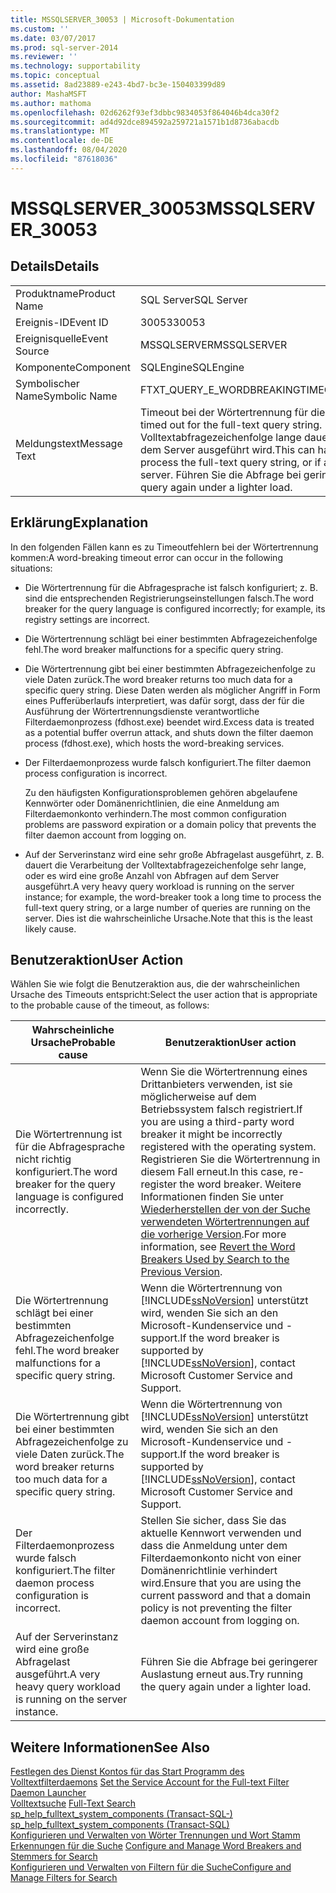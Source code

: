 ```yaml
---
title: MSSQLSERVER_30053 | Microsoft-Dokumentation
ms.custom: ''
ms.date: 03/07/2017
ms.prod: sql-server-2014
ms.reviewer: ''
ms.technology: supportability
ms.topic: conceptual
ms.assetid: 8ad23889-e243-4bd7-bc3e-150403399d89
author: MashaMSFT
ms.author: mathoma
ms.openlocfilehash: 02d6262f93ef3dbbc9834053f864046b4dca30f2
ms.sourcegitcommit: ad4d92dce894592a259721a1571b1d8736abacdb
ms.translationtype: MT
ms.contentlocale: de-DE
ms.lasthandoff: 08/04/2020
ms.locfileid: "87618036"
---
```

# <a name="mssqlserver_30053"></a><span data-ttu-id="d4040-102">MSSQLSERVER_30053</span><span class="sxs-lookup"><span data-stu-id="d4040-102">MSSQLSERVER_30053</span></span>
    
## <a name="details"></a><span data-ttu-id="d4040-103">Details</span><span class="sxs-lookup"><span data-stu-id="d4040-103">Details</span></span>  
  
|||  
|-|-|  
|<span data-ttu-id="d4040-104">Produktname</span><span class="sxs-lookup"><span data-stu-id="d4040-104">Product Name</span></span>|<span data-ttu-id="d4040-105">SQL Server</span><span class="sxs-lookup"><span data-stu-id="d4040-105">SQL Server</span></span>|  
|<span data-ttu-id="d4040-106">Ereignis-ID</span><span class="sxs-lookup"><span data-stu-id="d4040-106">Event ID</span></span>|<span data-ttu-id="d4040-107">30053</span><span class="sxs-lookup"><span data-stu-id="d4040-107">30053</span></span>|  
|<span data-ttu-id="d4040-108">Ereignisquelle</span><span class="sxs-lookup"><span data-stu-id="d4040-108">Event Source</span></span>|<span data-ttu-id="d4040-109">MSSQLSERVER</span><span class="sxs-lookup"><span data-stu-id="d4040-109">MSSQLSERVER</span></span>|  
|<span data-ttu-id="d4040-110">Komponente</span><span class="sxs-lookup"><span data-stu-id="d4040-110">Component</span></span>|<span data-ttu-id="d4040-111">SQLEngine</span><span class="sxs-lookup"><span data-stu-id="d4040-111">SQLEngine</span></span>|  
|<span data-ttu-id="d4040-112">Symbolischer Name</span><span class="sxs-lookup"><span data-stu-id="d4040-112">Symbolic Name</span></span>|<span data-ttu-id="d4040-113">FTXT_QUERY_E_WORDBREAKINGTIMEOUT</span><span class="sxs-lookup"><span data-stu-id="d4040-113">FTXT_QUERY_E_WORDBREAKINGTIMEOUT</span></span>|  
|<span data-ttu-id="d4040-114">Meldungstext</span><span class="sxs-lookup"><span data-stu-id="d4040-114">Message Text</span></span>|<span data-ttu-id="d4040-115">Timeout bei der Wörtertrennung für die Volltextabfragezeichenfolge.</span><span class="sxs-lookup"><span data-stu-id="d4040-115">Word breaking timed out for the full-text query string.</span></span> <span data-ttu-id="d4040-116">Dies kann passieren, wenn die Verarbeitung der Volltextabfragezeichenfolge lange dauert oder eine große Anzahl von Abfragen auf dem Server ausgeführt wird.</span><span class="sxs-lookup"><span data-stu-id="d4040-116">This can happen if the wordbreaker took a long time to process the full-text query string, or if a large number of queries are running on the server.</span></span> <span data-ttu-id="d4040-117">Führen Sie die Abfrage bei geringerer Auslastung erneut aus.</span><span class="sxs-lookup"><span data-stu-id="d4040-117">Try running the query again under a lighter load.</span></span>|  
  
## <a name="explanation"></a><span data-ttu-id="d4040-118">Erklärung</span><span class="sxs-lookup"><span data-stu-id="d4040-118">Explanation</span></span>  
 <span data-ttu-id="d4040-119">In den folgenden Fällen kann es zu Timeoutfehlern bei der Wörtertrennung kommen:</span><span class="sxs-lookup"><span data-stu-id="d4040-119">A word-breaking timeout error can occur in the following situations:</span></span>  
  
-   <span data-ttu-id="d4040-120">Die Wörtertrennung für die Abfragesprache ist falsch konfiguriert; z. B. sind die entsprechenden Registrierungseinstellungen falsch.</span><span class="sxs-lookup"><span data-stu-id="d4040-120">The word breaker for the query language is configured incorrectly; for example, its registry settings are incorrect.</span></span>  
  
-   <span data-ttu-id="d4040-121">Die Wörtertrennung schlägt bei einer bestimmten Abfragezeichenfolge fehl.</span><span class="sxs-lookup"><span data-stu-id="d4040-121">The word breaker malfunctions for a specific query string.</span></span>  
  
-   <span data-ttu-id="d4040-122">Die Wörtertrennung gibt bei einer bestimmten Abfragezeichenfolge zu viele Daten zurück.</span><span class="sxs-lookup"><span data-stu-id="d4040-122">The word breaker returns too much data for a specific query string.</span></span> <span data-ttu-id="d4040-123">Diese Daten werden als möglicher Angriff in Form eines Pufferüberlaufs interpretiert, was dafür sorgt, dass der für die Ausführung der Wörtertrennungsdienste verantwortliche Filterdaemonprozess (fdhost.exe) beendet wird.</span><span class="sxs-lookup"><span data-stu-id="d4040-123">Excess data is treated as a potential buffer overrun attack, and shuts down the filter daemon process (fdhost.exe), which hosts the word-breaking services.</span></span>  
  
-   <span data-ttu-id="d4040-124">Der Filterdaemonprozess wurde falsch konfiguriert.</span><span class="sxs-lookup"><span data-stu-id="d4040-124">The filter daemon process configuration is incorrect.</span></span>  
  
     <span data-ttu-id="d4040-125">Zu den häufigsten Konfigurationsproblemen gehören abgelaufene Kennwörter oder Domänenrichtlinien, die eine Anmeldung am Filterdaemonkonto verhindern.</span><span class="sxs-lookup"><span data-stu-id="d4040-125">The most common configuration problems are password expiration or a domain policy that prevents the filter daemon account from logging on.</span></span>  
  
-   <span data-ttu-id="d4040-126">Auf der Serverinstanz wird eine sehr große Abfragelast ausgeführt, z. B. dauert die Verarbeitung der Volltextabfragezeichenfolge sehr lange, oder es wird eine große Anzahl von Abfragen auf dem Server ausgeführt.</span><span class="sxs-lookup"><span data-stu-id="d4040-126">A very heavy query workload is running on the server instance; for example, the word-breaker took a long time to process the full-text query string, or a large number of queries are running on the server.</span></span> <span data-ttu-id="d4040-127">Dies ist die wahrscheinliche Ursache.</span><span class="sxs-lookup"><span data-stu-id="d4040-127">Note that this is the least likely cause.</span></span>  
  
## <a name="user-action"></a><span data-ttu-id="d4040-128">Benutzeraktion</span><span class="sxs-lookup"><span data-stu-id="d4040-128">User Action</span></span>  
 <span data-ttu-id="d4040-129">Wählen Sie wie folgt die Benutzeraktion aus, die der wahrscheinlichen Ursache des Timeouts entspricht:</span><span class="sxs-lookup"><span data-stu-id="d4040-129">Select the user action that is appropriate to the probable cause of the timeout, as follows:</span></span>  
  
|<span data-ttu-id="d4040-130">Wahrscheinliche Ursache</span><span class="sxs-lookup"><span data-stu-id="d4040-130">Probable cause</span></span>|<span data-ttu-id="d4040-131">Benutzeraktion</span><span class="sxs-lookup"><span data-stu-id="d4040-131">User action</span></span>|  
|--------------------|-----------------|  
|<span data-ttu-id="d4040-132">Die Wörtertrennung ist für die Abfragesprache nicht richtig konfiguriert.</span><span class="sxs-lookup"><span data-stu-id="d4040-132">The word breaker for the query language is configured incorrectly.</span></span>|<span data-ttu-id="d4040-133">Wenn Sie die Wörtertrennung eines Drittanbieters verwenden, ist sie möglicherweise auf dem Betriebssystem falsch registriert.</span><span class="sxs-lookup"><span data-stu-id="d4040-133">If you are using a third-party word breaker it might be incorrectly registered with the operating system.</span></span> <span data-ttu-id="d4040-134">Registrieren Sie die Wörtertrennung in diesem Fall erneut.</span><span class="sxs-lookup"><span data-stu-id="d4040-134">In this case, re-register the word breaker.</span></span> <span data-ttu-id="d4040-135">Weitere Informationen finden Sie unter [Wiederherstellen der von der Suche verwendeten Wörtertrennungen auf die vorherige Version](../search/revert-the-word-breakers-used-by-search-to-the-previous-version.md).</span><span class="sxs-lookup"><span data-stu-id="d4040-135">For more information, see [Revert the Word Breakers Used by Search to the Previous Version](../search/revert-the-word-breakers-used-by-search-to-the-previous-version.md).</span></span>|  
|<span data-ttu-id="d4040-136">Die Wörtertrennung schlägt bei einer bestimmten Abfragezeichenfolge fehl.</span><span class="sxs-lookup"><span data-stu-id="d4040-136">The word breaker malfunctions for a specific query string.</span></span>|<span data-ttu-id="d4040-137">Wenn die Wörtertrennung von [!INCLUDE[ssNoVersion](../../includes/ssnoversion-md.md)] unterstützt wird, wenden Sie sich an den Microsoft-Kundenservice und -support.</span><span class="sxs-lookup"><span data-stu-id="d4040-137">If the word breaker is supported by [!INCLUDE[ssNoVersion](../../includes/ssnoversion-md.md)], contact Microsoft Customer Service and Support.</span></span>|  
|<span data-ttu-id="d4040-138">Die Wörtertrennung gibt bei einer bestimmten Abfragezeichenfolge zu viele Daten zurück.</span><span class="sxs-lookup"><span data-stu-id="d4040-138">The word breaker returns too much data for a specific query string.</span></span>|<span data-ttu-id="d4040-139">Wenn die Wörtertrennung von [!INCLUDE[ssNoVersion](../../includes/ssnoversion-md.md)] unterstützt wird, wenden Sie sich an den Microsoft-Kundenservice und -support.</span><span class="sxs-lookup"><span data-stu-id="d4040-139">If the word breaker is supported by [!INCLUDE[ssNoVersion](../../includes/ssnoversion-md.md)], contact Microsoft Customer Service and Support.</span></span>|  
|<span data-ttu-id="d4040-140">Der Filterdaemonprozess wurde falsch konfiguriert.</span><span class="sxs-lookup"><span data-stu-id="d4040-140">The filter daemon process configuration is incorrect.</span></span>|<span data-ttu-id="d4040-141">Stellen Sie sicher, dass Sie das aktuelle Kennwort verwenden und dass die Anmeldung unter dem Filterdaemonkonto nicht von einer Domänenrichtlinie verhindert wird.</span><span class="sxs-lookup"><span data-stu-id="d4040-141">Ensure that you are using the current password and that a domain policy is not preventing the filter daemon account from logging on.</span></span>|  
|<span data-ttu-id="d4040-142">Auf der Serverinstanz wird eine große Abfragelast ausgeführt.</span><span class="sxs-lookup"><span data-stu-id="d4040-142">A very heavy query workload is running on the server instance.</span></span>|<span data-ttu-id="d4040-143">Führen Sie die Abfrage bei geringerer Auslastung erneut aus.</span><span class="sxs-lookup"><span data-stu-id="d4040-143">Try running the query again under a lighter load.</span></span>|  
  
## <a name="see-also"></a><span data-ttu-id="d4040-144">Weitere Informationen</span><span class="sxs-lookup"><span data-stu-id="d4040-144">See Also</span></span>  
 <span data-ttu-id="d4040-145">[Festlegen des Dienst Kontos für das Start Programm des Volltextfilterdaemons](../search/set-the-service-account-for-the-full-text-filter-daemon-launcher.md) </span><span class="sxs-lookup"><span data-stu-id="d4040-145">[Set the Service Account for the Full-text Filter Daemon Launcher](../search/set-the-service-account-for-the-full-text-filter-daemon-launcher.md) </span></span>  
 <span data-ttu-id="d4040-146">[Volltextsuche](../search/full-text-search.md) </span><span class="sxs-lookup"><span data-stu-id="d4040-146">[Full-Text Search](../search/full-text-search.md) </span></span>  
 <span data-ttu-id="d4040-147">[sp_help_fulltext_system_components &#40;Transact-SQL-&#41;](/sql/relational-databases/system-stored-procedures/sp-help-fulltext-system-components-transact-sql) </span><span class="sxs-lookup"><span data-stu-id="d4040-147">[sp_help_fulltext_system_components &#40;Transact-SQL&#41;](/sql/relational-databases/system-stored-procedures/sp-help-fulltext-system-components-transact-sql) </span></span>  
 <span data-ttu-id="d4040-148">[Konfigurieren und Verwalten von Wörter Trennungen und Wort Stamm Erkennungen für die Suche](../search/configure-and-manage-word-breakers-and-stemmers-for-search.md) </span><span class="sxs-lookup"><span data-stu-id="d4040-148">[Configure and Manage Word Breakers and Stemmers for Search](../search/configure-and-manage-word-breakers-and-stemmers-for-search.md) </span></span>  
 [<span data-ttu-id="d4040-149">Konfigurieren und Verwalten von Filtern für die Suche</span><span class="sxs-lookup"><span data-stu-id="d4040-149">Configure and Manage Filters for Search</span></span>](../search/configure-and-manage-filters-for-search.md)  
  
  
